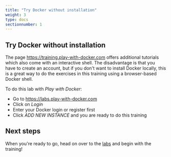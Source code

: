 ```yaml
---
title: "Try Docker without installation"
weight: 3
type: docs
sectionnumber: 1
---
```


## Try Docker without installation

The page <https://training.play-with-docker.com> offers additional tutorials which also come with an interactive shell. The disadvantage is that you have to create an account, but if you don't want to install Docker locally, this is a great way to do the exercises in this training using a browser-based Docker shell.

To do this lab with *Play with Docker*:

* Go to <https://labs.play-with-docker.com>
* Click on *Login*
* Enter your Docker login or register first
* Click *ADD NEW INSTANCE* and you are ready to do this training


## Next steps

When you're ready to go, head on over to the [labs](../../docs/) and begin with the training!

